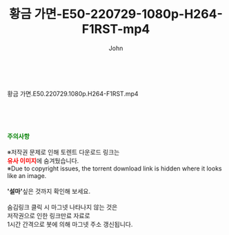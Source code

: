 ﻿---
layout: post
title:  "황금 가면-E50-220729-1080p-H264-F1RST-mp4"
author: John
categories: [ 드라마 ]
tags: [  ]
image:  
description: "황금 가면-E50-220729-1080p-H264-F1RST-mp4 torrent 정보 공유"
toc: true
toc_sticky: true
---

<br>
<div class="view-img">
<a class="view_image" href="https://torrentmobile59.com/bbs/view_image.php?fn=%2Fdata%2Ffile%2Fdrama%2F2345726642_UgAdZiTa_5668ff67eb78c62c70100dec20603ca5c0fc87f5.jpg" target="_blank"><img alt="" class="img-tag" content="https://torrentmobile59.com/data/file/drama/2345726642_UgAdZiTa_5668ff67eb78c62c70100dec20603ca5c0fc87f5.jpg" itemprop="image" src="https://torrentmobile59.com/data/file/drama/thumb-2345726642_UgAdZiTa_5668ff67eb78c62c70100dec20603ca5c0fc87f5_835x2212.jpg"/></a></div><div class="view-content" itemprop="description">
<p>황금 가면.E50.220729.1080p.H264-F1RST.mp4<br/></p> </div>
    
<br><br><br>
<p data-ke-size="size16"><b><span style="color: green;">주의사항</span></b><br /><br />※저작권 문제로 인해 토렌트 다운로드 링크는<br /><b><span style="color: red;">유사 이미지</span></b>에 숨겨뒀습니다.<br />※Due to copyright issues, the torrent download link is hidden where it looks like an image.<br /><br /><b>'설마'</b>싶은 것까지 확인해 보세요.<br /><br />숨김링크 클릭 시 마그넷 나타나지 않는 것은<br />저작권으로 인한 링크만료 자료로<br />1시간 간격으로 봇에 의해 마그넷 주소 갱신됩니다.</p>
